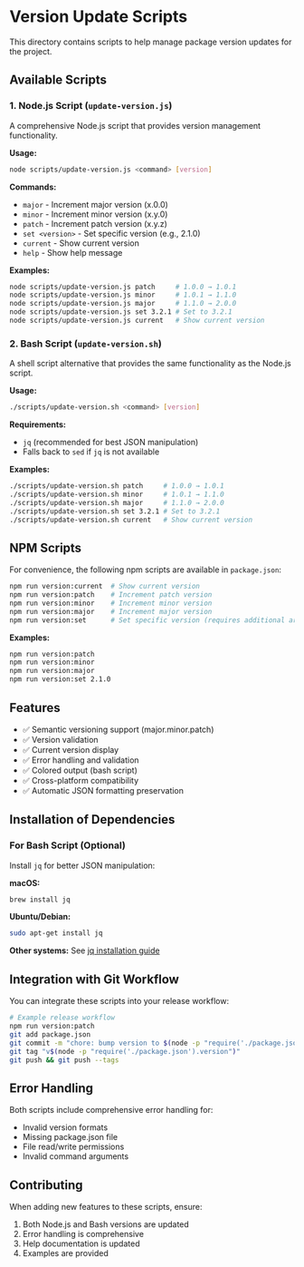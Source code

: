 # Version Update Scripts

This directory contains scripts to help manage package version updates for the project.

## Available Scripts

### 1. Node.js Script (`update-version.js`)

A comprehensive Node.js script that provides version management functionality.

**Usage:**
```bash
node scripts/update-version.js <command> [version]
```

**Commands:**
- `major` - Increment major version (x.0.0)
- `minor` - Increment minor version (x.y.0)
- `patch` - Increment patch version (x.y.z)
- `set <version>` - Set specific version (e.g., 2.1.0)
- `current` - Show current version
- `help` - Show help message

**Examples:**
```bash
node scripts/update-version.js patch     # 1.0.0 → 1.0.1
node scripts/update-version.js minor     # 1.0.1 → 1.1.0
node scripts/update-version.js major     # 1.1.0 → 2.0.0
node scripts/update-version.js set 3.2.1 # Set to 3.2.1
node scripts/update-version.js current   # Show current version
```

### 2. Bash Script (`update-version.sh`)

A shell script alternative that provides the same functionality as the Node.js script.

**Usage:**
```bash
./scripts/update-version.sh <command> [version]
```

**Requirements:**
- `jq` (recommended for best JSON manipulation)
- Falls back to `sed` if `jq` is not available

**Examples:**
```bash
./scripts/update-version.sh patch     # 1.0.0 → 1.0.1
./scripts/update-version.sh minor     # 1.0.1 → 1.1.0
./scripts/update-version.sh major     # 1.1.0 → 2.0.0
./scripts/update-version.sh set 3.2.1 # Set to 3.2.1
./scripts/update-version.sh current   # Show current version
```

## NPM Scripts

For convenience, the following npm scripts are available in `package.json`:

```bash
npm run version:current  # Show current version
npm run version:patch    # Increment patch version
npm run version:minor    # Increment minor version
npm run version:major    # Increment major version
npm run version:set      # Set specific version (requires additional argument)
```

**Examples:**
```bash
npm run version:patch
npm run version:minor
npm run version:major
npm run version:set 2.1.0
```

## Features

- ✅ Semantic versioning support (major.minor.patch)
- ✅ Version validation
- ✅ Current version display
- ✅ Error handling and validation
- ✅ Colored output (bash script)
- ✅ Cross-platform compatibility
- ✅ Automatic JSON formatting preservation

## Installation of Dependencies

### For Bash Script (Optional)

Install `jq` for better JSON manipulation:

**macOS:**
```bash
brew install jq
```

**Ubuntu/Debian:**
```bash
sudo apt-get install jq
```

**Other systems:**
See [jq installation guide](https://stedolan.github.io/jq/download/)

## Integration with Git Workflow

You can integrate these scripts into your release workflow:

```bash
# Example release workflow
npm run version:patch
git add package.json
git commit -m "chore: bump version to $(node -p "require('./package.json').version")"
git tag "v$(node -p "require('./package.json').version")"
git push && git push --tags
```

## Error Handling

Both scripts include comprehensive error handling for:
- Invalid version formats
- Missing package.json file
- File read/write permissions
- Invalid command arguments

## Contributing

When adding new features to these scripts, ensure:
1. Both Node.js and Bash versions are updated
2. Error handling is comprehensive
3. Help documentation is updated
4. Examples are provided